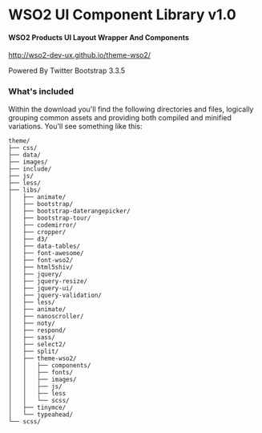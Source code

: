 # WSO2 UI Component Library v1.0

#### WSO2 Products UI Layout Wrapper And Components
http://wso2-dev-ux.github.io/theme-wso2/

Powered By Twitter Bootstrap 3.3.5

### What's included

Within the download you'll find the following directories and files, logically grouping common assets and providing both compiled and minified variations. You'll see something like this:

```
theme/
├── css/
├── data/
├── images/
├── include/
├── js/
├── less/
├── libs/
│   ├── animate/
│   ├── bootstrap/
│   ├── bootstrap-daterangepicker/
│   ├── bootstrap-tour/
│   ├── codemirror/
│   ├── cropper/
│   ├── d3/
│   ├── data-tables/
│   ├── font-awesome/
│   ├── font-wso2/
│   ├── html5shiv/
│   ├── jquery/
│   ├── jquery-resize/
│   ├── jquery-ui/
│   ├── jquery-validation/
│   ├── less/
│   ├── animate/
│   ├── nanoscroller/
│   ├── noty/
│   ├── respond/
│   ├── sass/
│   ├── select2/
│   ├── split/
│   ├── theme-wso2/
│   │   ├── components/
│   │   ├── fonts/
│   │   ├── images/
│   │   ├── js/
│   │   ├── less
│   │   └── scss/
│   ├── tinymce/
│   └── typeahead/
└── scss/
```
